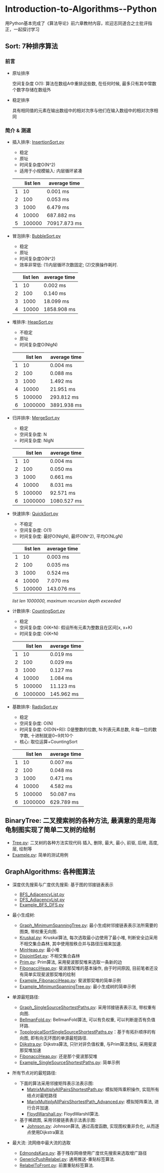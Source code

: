 # Introduction-to-Algorithms--Python
用Python基本完成了《算法导论》前六章教材内容，欢迎志同道合之士批评指正，一起探讨学习

## Sort: 7种排序算法
### 前言
- 原址排序

    空间复杂度 O(1): 算法在数组A中重排这些数, 在任何时候, 最多只有其中常数个数字存储在数组外

- 稳定排序

    具有相同值的元素在输出数组中的相对次序与他们在输入数组中的相对次序相同

### 简介 & 测速
- 插入排序: [InsertionSort.py](Sort/InsertionSort.py)
    - 稳定
    - 原址
    - 时间复杂度O(N^2)
    - 适用于小规模输入: 内层循环紧凑

    |   | list len| average time|
    | - | ------- | ----------- |
    | 1 |     10  |     0.001 ms|
    | 2 |    100  |     0.053 ms|
    | 3 |   1000  |     6.479 ms|
    | 4 |  10000  |   687.882 ms|
    | 5 | 100000  | 70917.873 ms|

- 冒泡排序: [BubbleSort.py](Sort/BubbleSort.py)
    - 稳定
    - 原址
    - 时间复杂度O(N^2)
    - 效率非常低: (1)内层循环次数固定; (2)交换操作耗时.
 
    |   | list len| average time|
    | - | ------- | ----------- |
    | 1 |     10  |     0.002 ms|
    | 2 |    100  |     0.140 ms|
    | 3 |   1000  |    18.099 ms|
    | 4 |  10000  |  1858.908 ms|

- 堆排序: [HeapSort.py](Sort/HeapSort.py)
    - 不稳定
    - 原址
    - 时间复杂度O(NlgN)

    |   |list len | average time|
    | - | ------- | ----------- |
    | 1 |     10  |     0.004 ms|
    | 2 |    100  |     0.088 ms|
    | 3 |   1000  |     1.492 ms|
    | 4 |  10000  |    21.951 ms|
    | 5 | 100000  |   293.812 ms|
    | 6 |1000000  |  3891.938 ms|

- 归并排序: [MergeSort.py](Sort/MergeSort.py)
    - 稳定
    - 空间复杂度: N
    - 时间复杂度: NlgN

    |   |list len | average time|
    | - | ------- | ----------- |
    | 1 |     10  |     0.004 ms|
    | 2 |    100  |     0.050 ms|
    | 3 |   1000  |     0.661 ms|
    | 4 |  10000  |     8.031 ms|
    | 5 | 100000  |    92.571 ms|
    | 6 |1000000  |  1080.527 ms|

- 快速排序: [QuickSort.py](Sort/QuickSort.py)
    - 不稳定
    - 空间复杂度: O(1)
    - 时间复杂度: 最好O(NlgN), 最坏O(N^2), 平均O(NLgN)

    |   |list len | average time|
    | - | ------- | ----------- |
    | 1 |     10  |     0.003 ms|
    | 2 |    100  |     0.035 ms|
    | 3 |   1000  |     0.524 ms|
    | 4 |  10000  |     7.070 ms|
    | 5 | 100000  |   143.076 ms|

    *list len 1000000, maximum recursion depth exceeded*

- 计数排序: [CountingSort.py](Sort/CountingSort.py)
    - 稳定 
    - 空间复杂度: O(K+N): 假设所有元素为整数且在区间[x, x+K)
    - 时间复杂度: O(K+N)

    |   | list len| average time|
    | - | ------- | ----------- |
    | 1 |       10|     0.019 ms|
    | 2 |      100|     0.029 ms|
    | 3 |     1000|     0.127 ms|
    | 4 |    10000|     1.084 ms|
    | 5 |   100000|    11.123 ms|
    | 6 |  1000000|   145.962 ms|

- 基数排序: [RadixSort.py](Sort/RadixSort.py)
    - 稳定
    - 空间复杂度: O(N)
    - 时间复杂度: O(D(N+R)): D是整数的位数, N:列表元素总数, R:每一位的数字数, 十进制就是0~9共10个
    - 核心: 取位运算+CountingSort

    |   | list len| average time|
    | - | ------- | ----------- |
    | 1 |       10|     0.007 ms|
    | 2 |      100|     0.048 ms|
    | 3 |     1000|     0.471 ms|
    | 4 |    10000|     4.582 ms|
    | 5 |   100000|    50.087 ms|
    | 6 |  1000000|   629.789 ms|
    
## BinaryTree: 二叉搜索树的各种方法, 最满意的是用海龟制图实现了简单二叉树的绘制
- [Tree.py](BinaryTree/Tree.py): 二叉树的各种方法实现代码
    插入, 删除, 最大, 最小, 前驱, 后继, 高度, 层, 绘制等
- [Example.py](BinaryTree/Example.py): 简单的测试用例

## GraphAlgorithms: 各种图算法
- 深度优先搜索与广度优先搜索: 基于图的邻接链表表示

    - [BFS_AdjacencyList.py](GraphAlgorithms/BFS_AdjacencyList.py)
    - [DFS_AdjacencyList.py](GraphAlgorithms/DFS_AdjacencyList.py)
    - [Example_BFS_DFS.py](GraphAlgorithms/Example_BFS_DFS.py)

- 最小生成树:
    - [Graph_MinimumSpanningTree.py](GraphAlgorithms/Graph_MinimumSpanningTree.py): 最小生成树邻接链表表示法所需要的图类, 带权重无向图.
    - [Kruskal.py](GraphAlgorithms/Kruskal.py): Kruskal算法, 每次选取最小边使用了最小堆, 判断安全边采用不相交集合森林, 其中使用按秩合并与路径压缩来加速.
    - [MinHeap.py](GraphAlgorithms/MinHeap.py): 最小堆
    - [DisjointSet.py](GraphAlgorithms/DisjointSet.py): 不相交集合森林
    - [Prim.py](GraphAlgorithms/Prim.py): Prim算法, 采用斐波那契堆来选取一条新的边
    - [FibonacciHeap.py](GraphAlgorithms/FibonacciHeap.py): 斐波那契堆的基本操作, 由于时间原因, 目前笔者还没有简单实现斐波那契堆的绘制
    - [Example_FibonacciHeap.py](GraphAlgorithms/Example_FibonacciHeap.py): 斐波那契堆的简单示例
    - [Example_MinimunSpanningTree.py](GraphAlgorithms/Example_MinimumSpanningTree.py): 最小生成树的简单示例
- 单源最短路径:
    - [Graph_SingleSourceShortestPaths.py](GraphAlgorithms/Graph_SingleSourceShortestPaths.py): 采用邻接链表表示法, 带权重有向图.
    - [BellmanFold.py](GraphAlgorithms/BellmanFold.py): BellmanFold算法, 可以有负权重, 可以判断是否有负值环路.
    - [TopologicalSortSingleSourceShortestPaths.py](GraphAlgorithms/TopologicalSortSingleSourceShortestPaths.py)：基于有拓扑顺序的有向图, 即有向无环图的单源最短路径.
    - [Dijkstra.py](GraphAlgorithms/Dijkstra.py): Dijkstra算法, 只针对非负值权重, 与Prim算法类似, 采用斐波那契堆加速
    - [FibonacciHeap.py](GraphAlgorithms/FibonacciHeap.py): 还是那个斐波那契堆
    - [Example_SingleSourceShortestPaths.py](GraphAlgorithms/Example_SingleSourceShortestPaths.py): 简单示例
- 所有节点对的最短路径:
    - 下面的算法采用邻接矩阵表示法表示图:
        - [MatrixMultiplyAllPairsShortestPath.py](GraphAlgorithms/MatrixMultiplyAllParisShortestPath.py): 模拟矩阵乘积操作, 实现所有结点对最短路径
        - [MarixMultiplyAllPairsShortestPath_Advanced.py](GraphAlgorithms/MatrixMultiplyAllParisShortestPath_Advanced.py): 模拟矩阵乘法, 进行合并加速.
        - [FloydWarshall.py](GraphAlgorithms/FloydWarshall.py): FloydWarshll算法.
    - 基于稀疏图, 采用邻接链表表示法表示图:
        - [Johnson.py](GraphAlgorithms/Johnson.py): Johnson算法, 通过高度函数, 实现图权重非负化, 从而逐点使用Dijkstra算法
- 最大流: 流网络中最大流的选取
    - [EdmondsKarp.py](GraphAlgorithms/EdmondsKarp.py): 基于残存网络使用广度优先搜索来选取增广路径
    - [GenericPushRelabel.py](GraphAlgorithms/GenericPushRelabel.py): 通用推送-重贴标签算法.
    - [RelabelToFront.py](GraphAlgorithms/RelabelToFront.py): 前置重贴标签算法.
